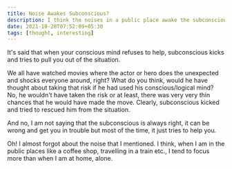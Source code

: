 ```yaml
---
title: Noise Awakes Subconscious?
description: I think the noises in a public place awake the subconscious.
date: 2021-10-28T07:52:09+05:30
tags: [thought, interesting]
---
```


It's said that when your conscious mind refuses to help, subconscious kicks and tries to pull you out of the situation.

We all have watched movies where the actor or hero does the unexpected and shocks everyone around, right? What do you think, would he have thought about taking that risk if he had used his conscious/logical mind? No, he wouldn't have taken the risk or at least, there was very very thin chances that he would have made the move. Clearly, subconscious kicked and tried to rescued him from the situation.

And no, I am not saying that the subconscious is always right, it can be wrong and get you in trouble but most of the time, it just tries to help you.

Oh! I almost forgot about the noise that I mentioned. I think, when I am in the public places like a coffee shop, travelling in a train etc., I tend to focus more than when I am at home, alone. 
